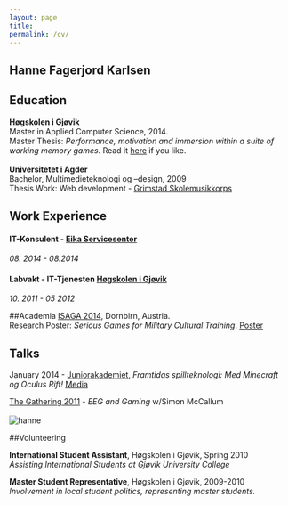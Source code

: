```yaml
---
layout: page
title:  
permalink: /cv/
---
```


## Hanne Fagerjord Karlsen

## Education
__Høgskolen i Gjøvik__<br>
Master in Applied Computer Science, 2014.<br>
Master Thesis: _Performance, motivation and immersion within a suite of working memory games._ Read it [here](http://javifairground.github.io/doc/Hanne_Fagerjord_Karlsen_MScThesis_MACS_2014.pdf) if you like.
<br>
<br>
__Universitetet i Agder__<br>
Bachelor, Multimedieteknologi og –design, 2009 <br>
Thesis Work: Web development - [Grimstad Skolemusikkorps](http://www.grimstadsmk.no/)

## Work Experience

#### IT-Konsulent - [Eika Servicesenter](https://eika.no/)
_08. 2014 - 08.2014_
 

#### Labvakt - IT-Tjenesten [Høgskolen i Gjøvik](https://hig.no/)  
_10. 2011 - 05 2012_

##Academia
[ISAGA 2014](http://www.isaga2014.com/), Dornbirn, Austria.<br>
Research Poster: _Serious Games for Military Cultural Training_. [Poster](http://javifairground.github.io/doc/ResearchPosterA1_HanneFK.pdf)

## Talks

January 2014 - [Juniorakademiet](http://juniorakademiet.no), _Framtidas spillteknologi: Med Minecraft og Oculus Rift!_ [Media](http://www.oa.no/Syntax_error_for_kids-5-35-31274.html)

[The Gathering 2011](http://www.gathering.org/tg11/en/) - _EEG and Gaming_ w/Simon McCallum
<br>
<br>
![hanne](../images/hanneTG.jpg)

##Volunteering

__International Student Assistant__, Høgskolen i Gjøvik, Spring 2010<br>
_Assisting International Students at Gjøvik University College_

__Master Student Representative__, Høgskolen i Gjøvik, 2009-2010<br>
_Involvement in local student politics, representing master students._
